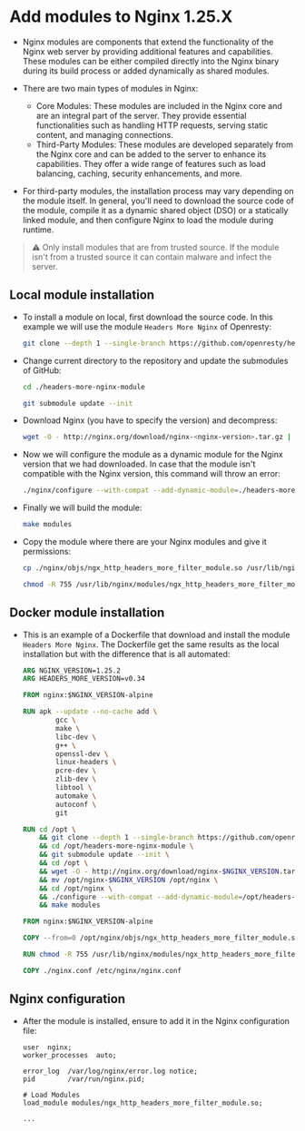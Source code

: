 # Add modules to Nginx 1.25.X

* Nginx modules are components that extend the functionality of the Nginx web server by providing additional features and capabilities. These modules can be either compiled directly into the Nginx binary during its build process or added dynamically as shared modules.

* There are two main types of modules in Nginx:
  * Core Modules: These modules are included in the Nginx core and are an integral part of the server. They provide essential functionalities such as handling HTTP requests, serving static content, and managing connections.
  * Third-Party Modules: These modules are developed separately from the Nginx core and can be added to the server to enhance its capabilities. They offer a wide range of features such as load balancing, caching, security enhancements, and more.
* For third-party modules, the installation process may vary depending on the module itself. In general, you'll need to download the source code of the module, compile it as a dynamic shared object (DSO) or a statically linked module, and then configure Nginx to load the module during runtime.

> :warning: Only install modules that are from trusted source. If the module isn't from a trusted source it can contain malware and infect the server.

## Local module installation

* To install a module on local, first download the source code. In this example we will use the module `Headers More Nginx` of Openresty:
  ```bash
  git clone --depth 1 --single-branch https://github.com/openresty/headers-more-nginx-module.git
  ```
* Change current directory to the repository and update the submodules of GitHub:
  ```bash
  cd ./headers-more-nginx-module
  ```
  ```bash
  git submodule update --init
  ```
* Download Nginx (you have to specify the version) and decompress: 
  ```bash
  wget -O - http://nginx.org/download/nginx-<nginx-version>.tar.gz | tar zxfv -
  ```
* Now we will configure the module as a dynamic module for the Nginx version that we had downloaded. In case that the module isn't compatible with the Nginx version, this command will throw an error:
  ```bash
  ./nginx/configure --with-compat --add-dynamic-module=./headers-more-nginx-module
  ```
* Finally we will build the module:
  ```bash
  make modules
  ```
* Copy the module where there are your Nginx modules and give it permissions:
  ```bash
  cp ./nginx/objs/ngx_http_headers_more_filter_module.so /usr/lib/nginx/modules
  ```
  ```bash
  chmod -R 755 /usr/lib/nginx/modules/ngx_http_headers_more_filter_module.so
  ```

## Docker module installation

* This is an example of a Dockerfile that download and install the module `Headers More Nginx`. The Dockerfile get the same results as the local installation but with the difference that is all automated:  
  ```Dockerfile
  ARG NGINX_VERSION=1.25.2
  ARG HEADERS_MORE_VERSION=v0.34

  FROM nginx:$NGINX_VERSION-alpine

  RUN apk --update --no-cache add \
          gcc \
          make \
          libc-dev \
          g++ \
          openssl-dev \
          linux-headers \
          pcre-dev \
          zlib-dev \
          libtool \
          automake \
          autoconf \
          git

  RUN cd /opt \
      && git clone --depth 1 --single-branch https://github.com/openresty/headers-more-nginx-module.git \
      && cd /opt/headers-more-nginx-module \
      && git submodule update --init \
      && cd /opt \
      && wget -O - http://nginx.org/download/nginx-$NGINX_VERSION.tar.gz | tar zxfv - \
      && mv /opt/nginx-$NGINX_VERSION /opt/nginx \
      && cd /opt/nginx \
      && ./configure --with-compat --add-dynamic-module=/opt/headers-more-nginx-module \
      && make modules

  FROM nginx:$NGINX_VERSION-alpine

  COPY --from=0 /opt/nginx/objs/ngx_http_headers_more_filter_module.so /usr/lib/nginx/modules

  RUN chmod -R 755 /usr/lib/nginx/modules/ngx_http_headers_more_filter_module.so

  COPY ./nginx.conf /etc/nginx/nginx.conf
  ```

## Nginx configuration

* After the module is installed, ensure to add it in the Nginx configuration file:
  ```nginx
  user  nginx;
  worker_processes  auto;

  error_log  /var/log/nginx/error.log notice;
  pid        /var/run/nginx.pid;

  # Load Modules
  load_module modules/ngx_http_headers_more_filter_module.so;

  ...
  ```

